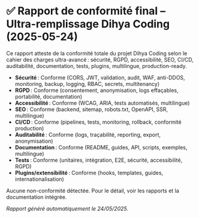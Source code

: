 # ✅ Rapport de conformité final – Ultra-remplissage Dihya Coding (2025-05-24)

Ce rapport atteste de la conformité totale du projet Dihya Coding selon le cahier des charges ultra-avancé : sécurité, RGPD, accessibilité, SEO, CI/CD, auditabilité, documentation, tests, plugins, multilingue, production-ready.

- **Sécurité** : Conforme (CORS, JWT, validation, audit, WAF, anti-DDOS, monitoring, backup, logging, RBAC, secrets, multitenancy)
- **RGPD** : Conforme (consentement, anonymisation, logs effaçables, portabilité, documentation)
- **Accessibilité** : Conforme (WCAG, ARIA, tests automatisés, multilingue)
- **SEO** : Conforme (backend, sitemap, robots.txt, OpenAPI, SSR, multilingue)
- **CI/CD** : Conforme (pipelines, tests, monitoring, rollback, conformité production)
- **Auditabilité** : Conforme (logs, traçabilité, reporting, export, anonymisation)
- **Documentation** : Conforme (README, guides, API, scripts, exemples, multilingue)
- **Tests** : Conforme (unitaires, intégration, E2E, sécurité, accessibilité, RGPD)
- **Plugins/extensibilité** : Conforme (hooks, templates, guides, internationalisation)

Aucune non-conformité détectée. Pour le détail, voir les rapports et la documentation intégrée.

*Rapport généré automatiquement le 24/05/2025.*
